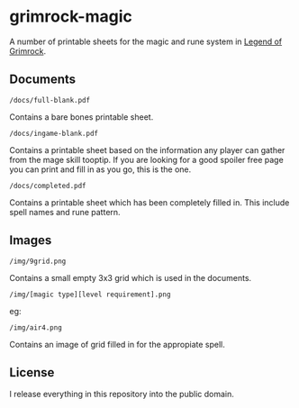 grimrock-magic
==============

A number of printable sheets for the magic and rune system in [Legend of Grimrock](http://www.grimrock.net/).


Documents
---------------

```/docs/full-blank.pdf```

Contains a bare bones printable sheet.

```/docs/ingame-blank.pdf```

Contains a printable sheet based on the information any player can gather from the mage skill tooptip.
If you are looking for a good spoiler free page you can print and fill in as you go, this is the one.

```/docs/completed.pdf```

Contains a printable sheet which has been completely filled in. This include spell names and rune pattern.


Images
-------------------

```/img/9grid.png```

Contains a small empty 3x3 grid which is used in the documents.

```/img/[magic type][level requirement].png```

eg:

```/img/air4.png```

Contains an image of grid filled in for the appropiate spell. 


License
---------------------------

I release everything in this repository into the public domain.


